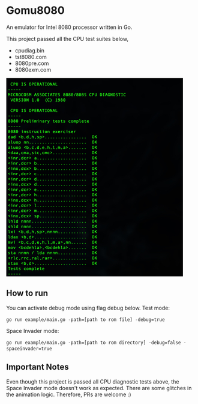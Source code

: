 # Gomu8080
An emulator for Intel 8080 processor written in Go.

This project passed all the CPU test suites below,
- cpudiag.bin
- tst8080.com
- 8080pre.com
- 8080exm.com

![Gomu8080](https://github.com/detohm/gomu8080/blob/main/docs/gomu8080.jpg?raw=true)

## How to run
You can activate debug mode using flag debug below.
Test mode:
```shell
go run example/main.go -path=[path to rom file] -debug=true
```
Space Invader mode:
```shell
go run example/main.go -path=[path to rom directory] -debug=false -spaceinvader=true
```

## Important Notes
Even though this project is passed all CPU diagnostic tests above, the Space Invader mode doesn't work as expected. There are some glitches in the animation logic. Therefore, PRs are welcome :)